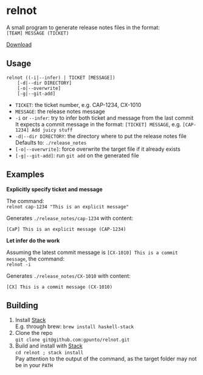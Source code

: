 # relnot

A small program to generate release notes files in the format:  
`[TEAM] MESSAGE (TICKET)`

[Download](https://github.com/gpunto/relnot/releases)

## Usage

```
relnot ((-i|--infer) | TICKET [MESSAGE])
    [-d|--dir DIRECTORY]
    [-o|--overwrite]
    [-g|--git-add]
```

- `TICKET`: the ticket number, e.g. CAP-1234, CX-1010
- `MESSAGE`: the release notes message
- `-i` or `--infer`: try to infer both ticket and message from the last commit  
It expects a commit message in the format: `[TICKET] MESSAGE`, e.g. `[CAP-1234] Add juicy stuff`
- `-d|--dir DIRECTORY`: the directory where to put the release notes file  
Defaults to: `./release_notes` 
- `[-o|--overwrite]`: force overwrite the target file if it already exists 
- `[-g|--git-add]`: run `git add` on the generated file

## Examples

**Explicitly specify ticket and message**  

The command:  
`relnot cap-1234 "This is an explicit message"`

Generates `./release_notes/cap-1234` with content:
```
[CaP] This is an explicit message (CAP-1234)
```

**Let infer do the work**  

Assuming the latest commit message is `[CX-1010] This is a commit message`, the command:  
`relnot -i`

Generates `./release_notes/CX-1010` with content:

```
[CX] This is a commit message (CX-1010)
```

## Building

1. Install [Stack](https://docs.haskellstack.org/en/stable/README/)  
E.g. through brew: `brew install haskell-stack`
2. Clone the repo  
`git clone git@github.com:gpunto/relnot.git`
3. Build and install with [Stack](https://docs.haskellstack.org/en/stable/build_command/)  
`cd relnot ; stack install`  
Pay attention to the output of the command, as the target folder may not be in your `PATH`